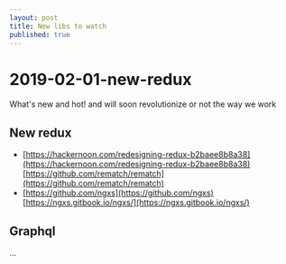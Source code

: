 ```yaml
---
layout: post
title: New libs to watch
published: true
---
```


# 2019-02-01-new-redux

What's new and hot! and will soon revolutionize or not the way we work

## New redux

* [https://hackernoon.com/redesigning-redux-b2baee8b8a38](https://hackernoon.com/redesigning-redux-b2baee8b8a38) [https://github.com/rematch/rematch](https://github.com/rematch/rematch)
* [https://github.com/ngxs](https://github.com/ngxs) [https://ngxs.gitbook.io/ngxs/](https://ngxs.gitbook.io/ngxs/)

## Graphql

...

